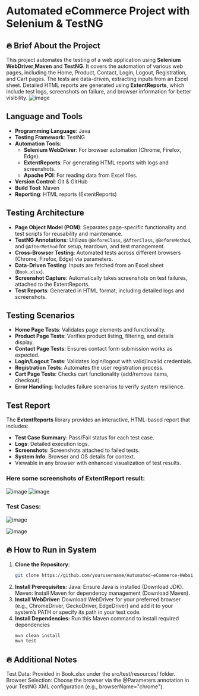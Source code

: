 # Automated eCommerce Project with Selenium & TestNG

## 🔥 Brief About the Project
This project automates the testing of a web application using **Selenium WebDriver**,**Maven** and **TestNG**. It covers the automation of various web pages, including the Home, Product, Contact, Login, Logout, Registration, and Cart pages. The tests are data-driven, extracting inputs from an Excel sheet. Detailed HTML reports are generated using **ExtentReports**, which include test logs, screenshots on failure, and browser information for better visibility.
![image](https://github.com/user-attachments/assets/8dd72788-dc95-4beb-ac63-8b422b5feaac) 
## Language and Tools
- **Programming Language**: Java
- **Testing Framework**: TestNG
- **Automation Tools**:
  - **Selenium WebDriver**: For browser automation (Chrome, Firefox, Edge).
  - **ExtentReports**: For generating HTML reports with logs and screenshots.
  - **Apache POI**: For reading data from Excel files.
- **Version Control**: Git & GitHub
- **Build Tool**: Maven
- **Reporting**: HTML reports (ExtentReports)

## Testing Architecture
- **Page Object Model (POM)**: Separates page-specific functionality and test scripts for reusability and maintenance.
- **TestNG Annotations**: Utilizes `@BeforeClass`, `@AfterClass`, `@BeforeMethod`, and `@AfterMethod` for setup, teardown, and test management.
- **Cross-Browser Testing**: Automated tests across different browsers (Chrome, Firefox, Edge) via parameters.
- **Data-Driven Testing**: Inputs are fetched from an Excel sheet (`Book.xlsx`).
- **Screenshot Capture**: Automatically takes screenshots on test failures, attached to the ExtentReports.
- **Test Reports**: Generated in HTML format, including detailed logs and screenshots.

## Testing Scenarios
- **Home Page Tests**: Validates page elements and functionality.
- **Product Page Tests**: Verifies product listing, filtering, and details display.
- **Contact Page Tests**: Ensures contact form submission works as expected.
- **Login/Logout Tests**: Validates login/logout with valid/invalid credentials.
- **Registration Tests**: Automates the user registration process.
- **Cart Page Tests**: Checks cart functionality (add/remove items, checkout).
- **Error Handling**: Includes failure scenarios to verify system resilience.

## Test Report
The **ExtentReports** library provides an interactive, HTML-based report that includes:
- **Test Case Summary**: Pass/Fail status for each test case.
- **Logs**: Detailed execution logs.
- **Screenshots**: Screenshots attached to failed tests.
- **System Info**: Browser and OS details for context.
- Viewable in any browser with enhanced visualization of test results.
### Here some screenshots of ExtentReport result:
![image](https://github.com/user-attachments/assets/e2a29f58-87d9-4d4a-b315-44453da35a53)
![image](https://github.com/user-attachments/assets/8d05000c-39e2-40e4-bd2f-21b814843c53)

### Test Cases:
![image](https://github.com/user-attachments/assets/9142f368-cfda-41b6-9996-7635f20eefd5)

![image](https://github.com/user-attachments/assets/078950a4-a06b-49eb-b057-e4284bad5f17)


## 🔥 How to Run in System

1. **Clone the Repository**:
   ```bash
   git clone https://github.com/yourusername/Automated-eCommerce-Website.git
2. **Install Prerequisites:**
Java: Ensure Java is installed (Download JDK).
Maven: Install Maven for dependency management (Download Maven).
3. **Install WebDriver:**
Download WebDriver for your preferred browser (e.g., ChromeDriver, GeckoDriver, EdgeDriver) and add it to your system’s PATH or specify its path in your test code.
4. **Install Dependencies:**
Run this Maven command to install required dependencies
   ```bash
   mvn clean install
   mvn test
## 🔥 Additional Notes
Test Data: Provided in Book.xlsx under the src/test/resources/ folder.
Browser Selection: Choose the browser via the @Parameters annotation in your TestNG XML configuration (e.g., browserName="chrome").
